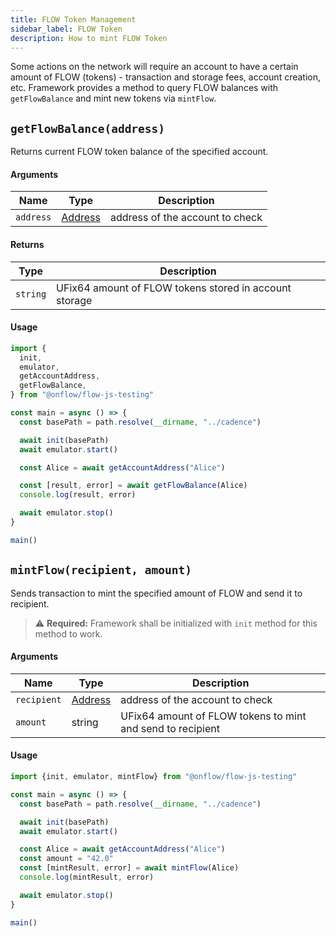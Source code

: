 ```yaml
---
title: FLOW Token Management
sidebar_label: FLOW Token
description: How to mint FLOW Token
---
```


Some actions on the network will require an account to have a certain amount of FLOW (tokens) - transaction and storage fees, account creation, etc.
Framework provides a method to query FLOW balances with `getFlowBalance` and mint new tokens via `mintFlow`.

## `getFlowBalance(address)`

Returns current FLOW token balance of the specified account.

#### Arguments

| Name      | Type                                                          | Description                     |
| --------- | ------------------------------------------------------------- | ------------------------------- |
| `address` | [Address](../../clients/fcl-js/api.md#address) | address of the account to check |

#### Returns

| Type     | Description                                            |
| -------- | ------------------------------------------------------ |
| `string` | UFix64 amount of FLOW tokens stored in account storage |

#### Usage

```javascript
import {
  init,
  emulator,
  getAccountAddress,
  getFlowBalance,
} from "@onflow/flow-js-testing"

const main = async () => {
  const basePath = path.resolve(__dirname, "../cadence")

  await init(basePath)
  await emulator.start()

  const Alice = await getAccountAddress("Alice")

  const [result, error] = await getFlowBalance(Alice)
  console.log(result, error)

  await emulator.stop()
}

main()
```

## `mintFlow(recipient, amount)`

Sends transaction to mint the specified amount of FLOW and send it to recipient.

> ⚠️ **Required:** Framework shall be initialized with `init` method for this method to work.

#### Arguments

| Name        | Type                                                          | Description                                                |
| ----------- | ------------------------------------------------------------- | ---------------------------------------------------------- |
| `recipient` | [Address](../../clients/fcl-js/api.md#address) | address of the account to check                            |
| `amount`    | string                                                        | UFix64 amount of FLOW tokens to mint and send to recipient |

#### Usage

```javascript
import {init, emulator, mintFlow} from "@onflow/flow-js-testing"

const main = async () => {
  const basePath = path.resolve(__dirname, "../cadence")

  await init(basePath)
  await emulator.start()

  const Alice = await getAccountAddress("Alice")
  const amount = "42.0"
  const [mintResult, error] = await mintFlow(Alice)
  console.log(mintResult, error)

  await emulator.stop()
}

main()
```
